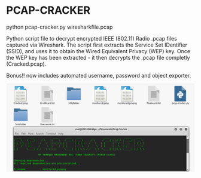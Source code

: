 # PCAP-CRACKER

python pcap-cracker.py wiresharkfile.pcap


Python script file to decrypt encrypted IEEE (802.11) Radio .pcap files captured via Wireshark.
The script first extracts the Service Set IDentifier (SSID), and uses it to obtain the Wired Equivalent Privacy (WEP) key.
Once the WEP key has been extracted - it then decrypts the .pcap file completly (Cracked.pcap).

Bonus!! now includes automated username, password and object exporter.

![Screenshot](picture0.png)


